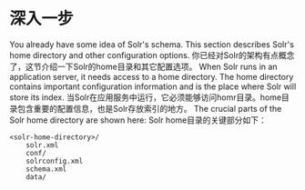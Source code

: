 # 深入一步

You already have some idea of Solr's schema. This section describes Solr's home directory and other configuration
options.
你已经对Solr的架构有点概念了，这节介绍一下Solr的home目录和其它配置选项。
When Solr runs in an application server, it needs access to a home directory. The home directory contains important
configuration information and is the place where Solr will store its index.
当Solr在应用服务中运行，它必须能够访问homr目录。home目录包含重要的配置信息，也是Solr存放索引的地方。
The crucial parts of the Solr home directory are shown here:
Solr home目录的关键部分如下：

```
<solr-home-directory>/
    solr.xml
    conf/
    solrconfig.xml
    schema.xml
    data/
```